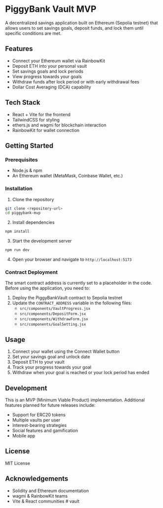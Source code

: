 # PiggyBank Vault MVP

A decentralized savings application built on Ethereum (Sepolia testnet) that allows users to set savings goals, deposit funds, and lock them until specific conditions are met.

## Features

- Connect your Ethereum wallet via RainbowKit
- Deposit ETH into your personal vault
- Set savings goals and lock periods
- View progress towards your goals
- Withdraw funds after lock period or with early withdrawal fees
- Dollar Cost Averaging (DCA) capability

## Tech Stack

- React + Vite for the frontend
- TailwindCSS for styling
- ethers.js and wagmi for blockchain interaction
- RainbowKit for wallet connection

## Getting Started

### Prerequisites

- Node.js & npm
- An Ethereum wallet (MetaMask, Coinbase Wallet, etc.)

### Installation

1. Clone the repository

```bash
git clone <repository-url>
cd piggybank-mvp
```

2. Install dependencies

```bash
npm install
```

3. Start the development server

```bash
npm run dev
```

4. Open your browser and navigate to `http://localhost:5173`

### Contract Deployment

The smart contract address is currently set to a placeholder in the code. Before using the application, you need to:

1. Deploy the PiggyBankVault contract to Sepolia testnet
2. Update the `CONTRACT_ADDRESS` variable in the following files:
   - `src/components/VaultProgress.jsx`
   - `src/components/DepositForm.jsx`
   - `src/components/WithdrawForm.jsx`
   - `src/components/GoalSetting.jsx`

## Usage

1. Connect your wallet using the Connect Wallet button
2. Set your savings goal and unlock date
3. Deposit ETH to your vault
4. Track your progress towards your goal
5. Withdraw when your goal is reached or your lock period has ended

## Development

This is an MVP (Minimum Viable Product) implementation. Additional features planned for future releases include:

- Support for ERC20 tokens
- Multiple vaults per user
- Interest-bearing strategies
- Social features and gamification
- Mobile app

## License

MIT License

## Acknowledgements

- Solidity and Ethereum documentation
- wagmi & RainbowKit teams
- Vite & React communities
#   v a u l t  
 